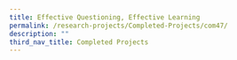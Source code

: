 ```yaml
---
title: Effective Questioning, Effective Learning
permalink: /research-projects/Completed-Projects/com47/
description: ""
third_nav_title: Completed Projects
---
```

